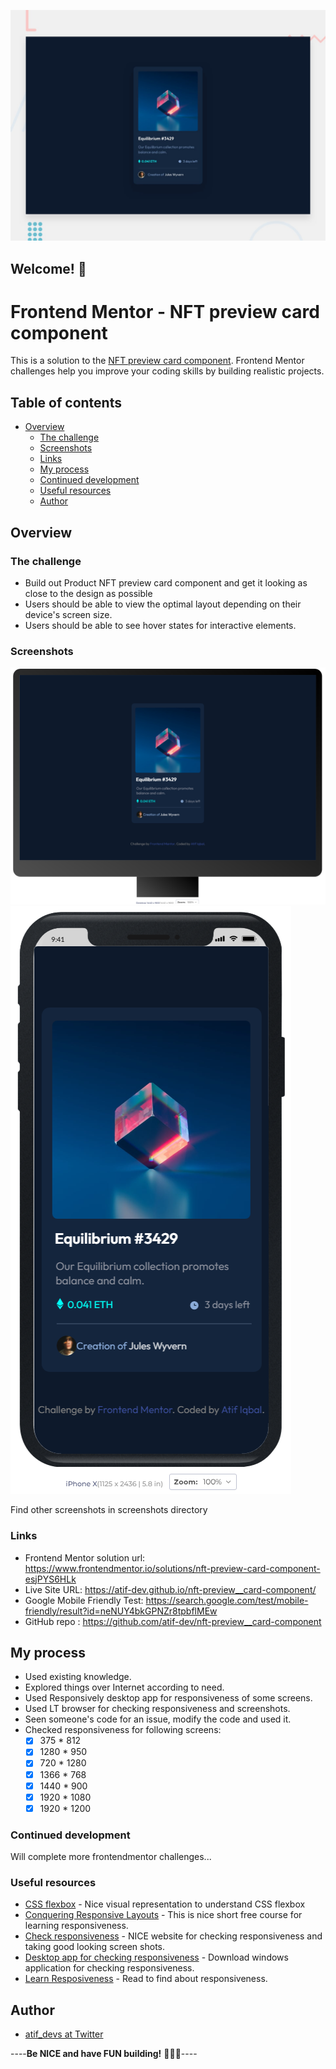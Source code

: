 

![Design preview for the NFT preview card component coding challenge](./design/desktop-preview.jpg)

## Welcome! 👋

# Frontend Mentor - NFT preview card component

This is a solution to the [NFT preview card component](https://www.frontendmentor.io/challenges/nft-preview-card-component-SbdUL_w0U). Frontend Mentor challenges help you improve your coding skills by building realistic projects. 

## Table of contents

- [Overview](#overview)
  - [The challenge](#the-challenge)
  - [Screenshots](#screenshots)
  - [Links](#links)
  - [My process](#my-process)
  - [Continued development](#continued-development)
  - [Useful resources](#useful-resources)
  - [Author](#author)

## Overview

### The challenge

- Build out Product NFT preview card component and get it looking as close to the design as possible
- Users should be able to view the optimal layout depending on their device's screen size.
- Users should be able to see hover states for interactive elements.

### Screenshots

![PC View](https://github.com/atif-dev/nft-preview__card-component/blob/main/Screenshots/desktop-1440%20x%20900.png?raw=true)
![Mobile view](https://github.com/atif-dev/nft-preview__card-component/blob/main/Screenshots/iphone%20X.png?raw=true)
  <p>Find other screenshots in screenshots directory</p>

### Links

- Frontend Mentor solution url:  https://www.frontendmentor.io/solutions/nft-preview-card-component-esjPYS6HLk
- Live Site URL: https://atif-dev.github.io/nft-preview__card-component/
- Google Mobile Friendly Test: https://search.google.com/test/mobile-friendly/result?id=neNUY4bkGPNZr8tpbflMEw
- GitHub repo : https://github.com/atif-dev/nft-preview__card-component

## My process

  - Used existing knowledge.
  - Explored things over Internet according to need.
  - Used Responsively desktop app for responsiveness of some screens.
  - Used LT browser for checking responsiveness and screenshots.
  - Seen someone's code for an issue, modify the code and used it.
  - Checked responsiveness for following screens:
	  - [x] 375 * 812
	  - [x] 1280 * 950
	  - [x] 720 * 1280
	  - [x] 1366 * 768
	  - [x] 1440 * 900
	  - [x] 1920 * 1080
	  - [x] 1920 * 1200

### Continued development

  Will complete more frontendmentor challenges... 

### Useful resources

- [CSS flexbox](https://css-tricks.com/snippets/css/a-guide-to-flexbox/) - Nice visual representation to understand CSS flexbox 
- [Conquering Responsive Layouts](https://courses.kevinpowell.co/conquering-responsive-layouts) - This is nice short free course for learning responsiveness.
- [Check responsiveness](https://www.lambdatest.com/mobile-view-website) - NICE website for checking responsiveness and taking good looking screen shots.
- [Desktop app for checking responsiveness](https://responsively.app/) - Download windows application for checking responsiveness.
- [Learn Resposiveness](https://web.dev/learn/design/) - Read to find about responsiveness.

## Author

- [atif_devs at Twitter](https://twitter.com/atif_devs)

----**Be NICE and have FUN building!** 🚀😎😇----
